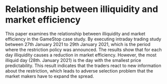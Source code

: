 # Relationship between illiquidity and market efficiency 

This paper examines the relationship between illiquidity and market efficiency in the GameStop case study. By executing intraday trading study between 27th January 2021 to 29th January 2021, which is the period where the restriction policy was announced. The results show that for each day illiquidity causes a reduction in market efficiency. However, the most illiquid day (28th. January 2021) is the day with the smallest price predictability. This result indicates that the traders react to new information about the restriction, which leads to adverse selection problem that the market makers have to expand the spread.



